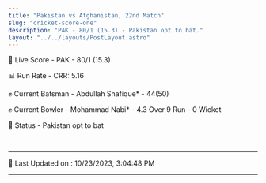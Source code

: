 ```yaml
---
title: "Pakistan vs Afghanistan, 22nd Match"
slug: "cricket-score-one"
description: "PAK - 80/1 (15.3) - Pakistan opt to bat."
layout: "../../layouts/PostLayout.astro"
---
```


🔴 Live Score - PAK - 80/1 (15.3)  

📊 Run Rate - CRR: 5.16  

✊ Current Batsman - Abdullah Shafique* - 44(50)  

✊ Current Bowler - Mohammad Nabi* - 4.3 Over 9 Run - 0 Wicket  

📑 Status - Pakistan opt to bat

<br />

***

📝 Last Updated on : 10/23/2023, 3:04:48 PM

***

